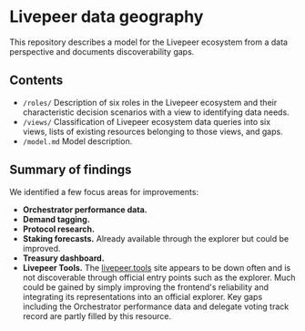 # Livepeer data geography

This repository describes a model for the Livepeer ecosystem from a data perspective and documents discoverability gaps.

## Contents

* `/roles/` Description of six roles in the Livepeer ecosystem and their characteristic decision scenarios with a view to identifying data needs.
* `/views/` Classification of Livepeer ecosystem data queries into six views, lists of existing resources belonging to those views, and gaps.
* `/model.md` Model description.

## Summary of findings

We identified a few focus areas for improvements:

* **Orchestrator performance data.**
* **Demand tagging.**
* **Protocol research.**
* **Staking forecasts.** Already available through the explorer but could be improved.
* **Treasury dashboard.**
* **Livepeer Tools.** The [livepeer.tools](https://livepeer.tools) site appears to be down often and is not discoverable through official entry points such as the explorer. Much could be gained by simply improving the frontend's reliability and integrating its representations into an official explorer. Key gaps including the Orchestrator performance data and delegate voting track record are partly filled by this resource.

